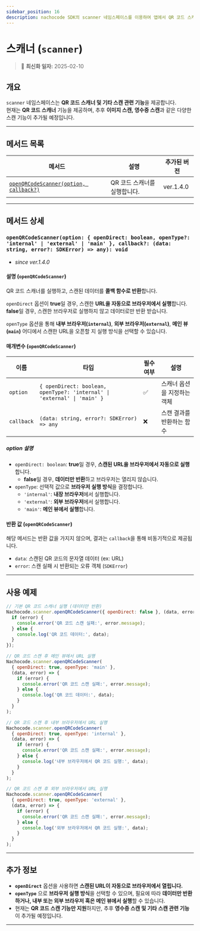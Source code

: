 ```yaml
---
sidebar_position: 16
description: nachocode SDK의 scanner 네임스페이스를 이용하여 앱에서 QR 코드 스캐너를 구현하고, 스캔한 데이터를 손쉽게 처리하거나 URL을 즉시 실행할 수 있습니다.
---
```


# 스캐너 (`scanner`)

> 🔔 **최신화 일자:** 2025-02-10

## **개요**

`scanner` 네임스페이스는 **QR 코드 스캐너 및 기타 스캔 관련 기능**을 제공합니다.  
현재는 **QR 코드 스캐너** 기능을 제공하며, 추후 **이미지 스캔, 영수증 스캔**과 같은 다양한 스캔 기능이 추가될 예정입니다.

---

## **메서드 목록**

| 메서드                                                                                                                                                                  | 설명                         | 추가된 버전 |
| ----------------------------------------------------------------------------------------------------------------------------------------------------------------------- | ---------------------------- | ----------- |
| [`openQRCodeScanner(option, callback?)`](#openqrcodescanneroption--opendirect-boolean-opentype-internal--external--main--callback-data-string-error-sdkerror--any-void) | QR 코드 스캐너를 실행합니다. | ver.1.4.0   |

---

## **메서드 상세**

### **`openQRCodeScanner(option: { openDirect: boolean, openType?: 'internal' | 'external' | 'main' }, callback?: (data: string, error?: SDKError) => any): void`**

- _since ver.1.4.0_

#### 설명 (`openQRCodeScanner`)

QR 코드 스캐너를 실행하고, 스캔된 데이터를 **콜백 함수로 반환**합니다.

`openDirect` 옵션이 **true**일 경우, 스캔한 **URL을 자동으로 브라우저에서 실행**합니다.  
**false**일 경우, 스캔한 브라우저로 실행하지 않고 데이터로만 반환 받습니다.

`openType` 옵션을 통해 **내부 브라우저(`internal`)**, **외부 브라우저(`external`)**, **메인 뷰(`main`)** 어디에서 스캔한 URL을 오픈할 지 실행 방식을 선택할 수 있습니다.

#### 매개변수 (`openQRCodeScanner`)

| 이름       | 타입                                                                     | 필수 여부 | 설명                        |
| ---------- | ------------------------------------------------------------------------ | --------- | --------------------------- |
| `option`   | `{ openDirect: boolean, openType?: 'internal' \| 'external' \| 'main' }` | ✅        | 스캐너 옵션을 지정하는 객체 |
| `callback` | `(data: string, error?: SDKError) => any`                                | ❌        | 스캔 결과를 반환하는 함수   |

##### **option 설명**

- `openDirect: boolean`: **true**일 경우, **스캔된 URL을 브라우저에서 자동으로 실행**합니다.
  - **false**일 경우, **데이터만 반환**하고 브라우저는 열리지 않습니다.
- `openType`: 선택적 값으로 **브라우저 실행 방식**을 결정합니다.
  - `'internal'`: **내장 브라우저**에서 실행합니다.
  - `'external'`: **외부 브라우저**에서 실행합니다.
  - `'main'`: **메인 뷰에서 실행**합니다.

#### 반환 값 (`openQRCodeScanner`)

해당 메서드는 반환 값을 가지지 않으며, 결과는 `callback`을 통해 비동기적으로 제공됩니다.

- `data`: 스캔된 QR 코드의 문자열 데이터 (ex: URL)
- `error`: 스캔 실패 시 반환되는 오류 객체 (`SDKError`)

---

## **사용 예제**

```javascript
// 기본 QR 코드 스캐너 실행 (데이터만 반환)
Nachocode.scanner.openQRCodeScanner({ openDirect: false }, (data, error) => {
  if (error) {
    console.error('QR 코드 스캔 실패:', error.message);
  } else {
    console.log('QR 코드 데이터:', data);
  }
});
```

```javascript
// QR 코드 스캔 후 메인 뷰에서 URL 실행
Nachocode.scanner.openQRCodeScanner(
  { openDirect: true, openType: 'main' },
  (data, error) => {
    if (error) {
      console.error('QR 코드 스캔 실패:', error.message);
    } else {
      console.log('QR 코드 데이터:', data);
    }
  }
);
```

```javascript
// QR 코드 스캔 후 내부 브라우저에서 URL 실행
Nachocode.scanner.openQRCodeScanner(
  { openDirect: true, openType: 'internal' },
  (data, error) => {
    if (error) {
      console.error('QR 코드 스캔 실패:', error.message);
    } else {
      console.log('내부 브라우저에서 QR 코드 실행:', data);
    }
  }
);
```

```javascript
// QR 코드 스캔 후 외부 브라우저에서 URL 실행
Nachocode.scanner.openQRCodeScanner(
  { openDirect: true, openType: 'external' },
  (data, error) => {
    if (error) {
      console.error('QR 코드 스캔 실패:', error.message);
    } else {
      console.log('외부 브라우저에서 QR 코드 실행:', data);
    }
  }
);
```

---

## **추가 정보**

- **`openDirect`** 옵션을 사용하면 **스캔된 URL이 자동으로 브라우저에서 열립니다.**
- **`openType`** 으로 **브라우저 실행 방식**을 선택할 수 있으며, 필요에 따라 **데이터만 반환하거나, 내부 또는 외부 브라우저 혹은 메인 뷰에서 실행**할 수 있습니다.
- 현재는 **QR 코드 스캔 기능만 지원**하지만, 추후 **영수증 스캔 및 기타 스캔 관련 기능**이 추가될 예정입니다.

---
